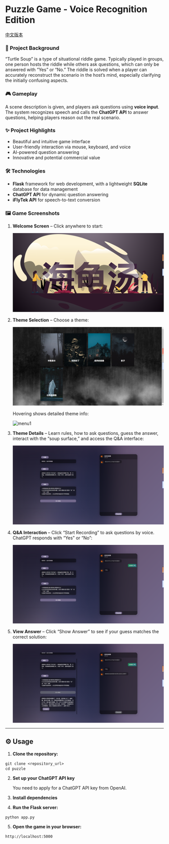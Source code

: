 # Puzzle Game - Voice Recognition Edition

[中文版本](./README_zh.md)

### 🎯 Project Background

“Turtle Soup” is a type of situational riddle game. Typically played in groups, one person hosts the riddle while others ask questions, which can only be answered with “Yes” or “No.” The riddle is solved when a player can accurately reconstruct the scenario in the host’s mind, especially clarifying the initially confusing aspects.

### 🎮 Gameplay

A scene description is given, and players ask questions using **voice input**. The system recognizes speech and calls the **ChatGPT API** to answer questions, helping players reason out the real scenario.

### ✨ Project Highlights

- Beautiful and intuitive game interface
- User-friendly interaction via mouse, keyboard, and voice
- AI-powered question answering
- Innovative and potential commercial value

### 🛠️ Technologies

- **Flask** framework for web development, with a lightweight **SQLite** database for data management
- **ChatGPT API** for dynamic question answering
- **iFlyTek API** for speech-to-text conversion

### 🖼️ Game Screenshots

1. **Welcome Screen** – Click anywhere to start:

   ![welcome](./image/welcome.png)
   
2. **Theme Selection** – Choose a theme:

   ![menu](./image/menu.png)
   
   Hovering shows detailed theme info:
   
   ![menu1](./image/menu1.png)
   
3. **Theme Details** – Learn rules, how to ask questions, guess the answer, interact with the “soup surface,” and access the Q&A interface:

   ![detail](./image/detail.png)
   
4. **Q&A Interaction** – Click “Start Recording” to ask questions by voice. ChatGPT responds with “Yes” or “No”:

   ![detail1](./image/detail1.png)
   
5. **View Answer** – Click “Show Answer” to see if your guess matches the correct solution:

   ![result](./image/result.png)

------

## ⚙️ Usage

1. **Clone the repository:**

```
git clone <repository_url>
cd puzzle
```

2. **Set up your ChatGPT API key**

   You need to apply for a ChatGPT API key from OpenAI.

3. **Install dependencies**

4. **Run the Flask server:**

```
python app.py
```

5. **Open the game in your browser:**

```
http://localhost:5000
```
